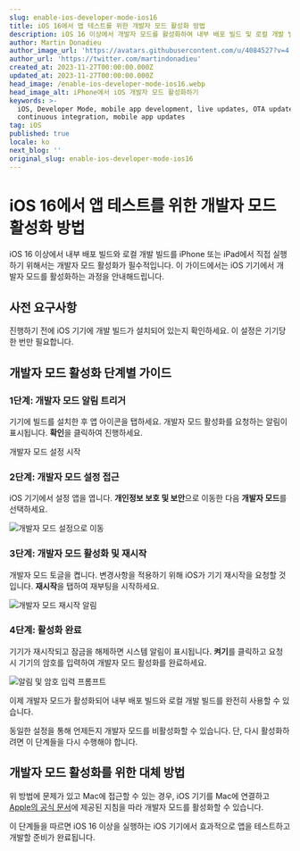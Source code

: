 ```yaml
---
slug: enable-ios-developer-mode-ios16
title: iOS 16에서 앱 테스트를 위한 개발자 모드 활성화 방법
description: iOS 16 이상에서 개발자 모드를 활성화하여 내부 배포 빌드 및 로컬 개발 빌드를 기기에서 실행하기 위한 단계별 가이드입니다.
author: Martin Donadieu
author_image_url: 'https://avatars.githubusercontent.com/u/4084527?v=4'
author_url: 'https://twitter.com/martindonadieu'
created_at: 2023-11-27T00:00:00.000Z
updated_at: 2023-11-27T00:00:00.000Z
head_image: /enable-ios-developer-mode-ios16.webp
head_image_alt: iPhone에서 iOS 개발자 모드 활성화하기
keywords: >-
  iOS, Developer Mode, mobile app development, live updates, OTA updates,
  continuous integration, mobile app updates
tag: iOS
published: true
locale: ko
next_blog: ''
original_slug: enable-ios-developer-mode-ios16
---
```

# iOS 16에서 앱 테스트를 위한 개발자 모드 활성화 방법

iOS 16 이상에서 내부 배포 빌드와 로컬 개발 빌드를 iPhone 또는 iPad에서 직접 실행하기 위해서는 개발자 모드 활성화가 필수적입니다. 이 가이드에서는 iOS 기기에서 개발자 모드를 활성화하는 과정을 안내해드립니다.

## 사전 요구사항

진행하기 전에 iOS 기기에 개발 빌드가 설치되어 있는지 확인하세요. 이 설정은 기기당 한 번만 필요합니다.

## 개발자 모드 활성화 단계별 가이드

### 1단계: 개발자 모드 알림 트리거

기기에 빌드를 설치한 후 앱 아이콘을 탭하세요. 개발자 모드 활성화를 요청하는 알림이 표시됩니다. **확인**을 클릭하여 진행하세요.

<Steps>
  <Step>개발자 모드 설정 시작</Step>
</Steps>

### 2단계: 개발자 모드 설정 접근

iOS 기기에서 설정 앱을 엽니다. **개인정보 보호 및 보안**으로 이동한 다음 **개발자 모드**를 선택하세요.

![개발자 모드 설정으로 이동](/ios-16-developer-mode-1.webp)

### 3단계: 개발자 모드 활성화 및 재시작

개발자 모드 토글을 켭니다. 변경사항을 적용하기 위해 iOS가 기기 재시작을 요청할 것입니다. **재시작**을 탭하여 재부팅을 시작하세요.

![개발자 모드 재시작 알림](/ios-16-developer-mode-2.webp)

### 4단계: 활성화 완료

기기가 재시작되고 잠금을 해제하면 시스템 알림이 표시됩니다. **켜기**를 클릭하고 요청 시 기기의 암호를 입력하여 개발자 모드 활성화를 완료하세요.

![알림 및 암호 입력 프롬프트](/ios-16-developer-mode-3.webp)

이제 개발자 모드가 활성화되어 내부 배포 빌드와 로컬 개발 빌드를 완전히 사용할 수 있습니다.

동일한 설정을 통해 언제든지 개발자 모드를 비활성화할 수 있습니다. 단, 다시 활성화하려면 이 단계들을 다시 수행해야 합니다.

## 개발자 모드 활성화를 위한 대체 방법

위 방법에 문제가 있고 Mac에 접근할 수 있는 경우, iOS 기기를 Mac에 연결하고 [Apple의 공식 문서](https://developer.apple.com/documentation/xcode/enabling-developer-mode-on-a-device/)에 제공된 지침을 따라 개발자 모드를 활성화할 수 있습니다.

이 단계들을 따르면 iOS 16 이상을 실행하는 iOS 기기에서 효과적으로 앱을 테스트하고 개발할 준비가 완료됩니다.
